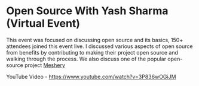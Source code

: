 # Open Source With Yash Sharma (Virtual Event)

This event was focused on discussing open source and its basics, 150+ attendees joined this event live. I discussed various aspects of open source from benefits by contributing to making their project open source and walking through the process. We also discuss one of the popular open-source project [Meshery](github.com/meshery/mesheyr)

YouTube Video - https://www.youtube.com/watch?v=3P836wOGiJM
